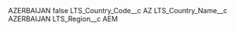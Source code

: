 <?xml version="1.0" encoding="UTF-8"?>
<CustomMetadata xmlns="http://soap.sforce.com/2006/04/metadata" xmlns:xsi="http://www.w3.org/2001/XMLSchema-instance" xmlns:xsd="http://www.w3.org/2001/XMLSchema">
    <label>AZERBAIJAN</label>
    <protected>false</protected>
    <values>
        <field>LTS_Country_Code__c</field>
        <value xsi:type="xsd:string">AZ</value>
    </values>
    <values>
        <field>LTS_Country_Name__c</field>
        <value xsi:type="xsd:string">AZERBAIJAN</value>
    </values>
    <values>
        <field>LTS_Region__c</field>
        <value xsi:type="xsd:string">AEM</value>
    </values>
</CustomMetadata>
